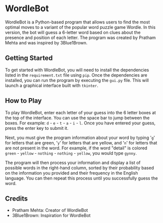 # WordleBot

WordleBot is a Python-based program that allows users to find the most optimal moves to a variant of the popular word puzzle game Wordle. In this version, the bot will guess a 6-letter word based on clues about the presence and position of each letter. The program was created by Pratham Mehta and was inspired by 3Blue1Brown.

## Getting Started

To get started with WordleBot, you will need to install the dependencies listed in the `requirement.txt` file using `pip`. Once the dependencies are installed, you can run the program by executing the `gui.py` file. This will launch a graphical interface built with `tkinter`.

## How to Play

To play WordleBot, enter each letter of your guess into the 6 letter boxes at the top of the interface. You can use the space bar to jump between the boxes. For example: `d` - `e` - `t` - `a` - `i` - `l`. Once you have entered your guess, press the enter key to submit it.

Next, you must give the program information about your word by typing '`g`' for letters that are green, '`y`' for letters that are yellow, and '`n`' for letters that are not present in the word. For example, if the word "detail" is colored `green` - `yellow` - `nothing` - `nothing` - `yellow`, you would type `gynny`.

The program will then process your information and display a list of possible words in the right-hand column, sorted by their probability based on the information you provided and their frequency in the English language. You can then repeat this process until you successfully guess the word.

## Credits

- Pratham Mehta: Creator of WordleBot
- 3Blue1Brown: Inspiration for WordleBot

